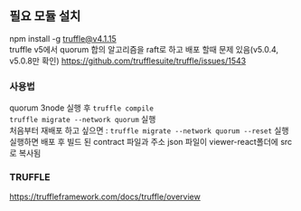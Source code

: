## 필요 모듈 설치
npm install -g truffle@v4.1.15 <br/>
truffle v5에서 quorum 합의 알고리즘을 raft로 하고 배포 할때 문제 있음(v5.0.4, v5.0.8만 확인)
https://github.com/trufflesuite/truffle/issues/1543


### 사용법
quorum 3node 실행 후
`truffle compile`<br/>
`truffle migrate --network quorum` 실행<br/>
처음부터 재배포 하고 싶으면 : `truffle migrate --network quorum --reset` 실행<br/>
실행하면 배포 후 빌드 된 contract 파일과 주소 json 파일이 viewer-react폴더에 src로 복사됨

### TRUFFLE
https://truffleframework.com/docs/truffle/overview
